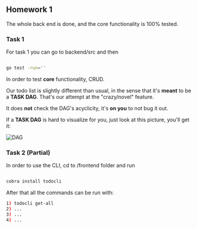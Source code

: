 ## Homework 1

The whole back end is done, and the core functionality is 100% tested.

### Task 1

For task 1 you can go to backend/src and then 

``` sh

go test -run=''

```

In order to test **core** functionality, CRUD.

Our todo list is slightly different than usual, in the sense that it's __meant__ to be a **TASK DAG**. That's our attempt at the "crazy/novel" feature.

It does **not** check the DAG's acyclicity, it's **on you** to not bug it out.

If a **TASK DAG** is hard to visualize for you, just look at this picture, you'll get it:

![DAG](https://i.stack.imgur.com/e0NQk.png)

### Task 2 (Partial)

In order to use the CLI, cd to /frontend folder and run 

``` sh

cobra install todocli

```

After that all the commands can be run with:

``` sh
1) todocli get-all
2) ...
3) ...
4) ...
```

